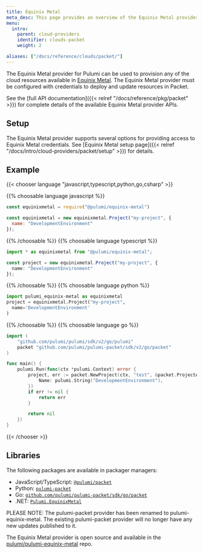 ```yaml
---
title: Equinix Metal
meta_desc: This page provides an overview of the Equinix Metal provider for Pulumi.
menu:
  intro:
    parent: cloud-providers
    identifier: clouds-packet
    weight: 2

aliases: ["/docs/reference/clouds/packet/"]
---
```


The Equinix Metal provider for Pulumi can be used to provision any of the cloud resources available in [Equinix Metal](https://metal.equinix.com/).
The Equinix Metal provider must be configured with credentials to deploy and update resources in Packet.

See the [full API documentation]({{< relref "/docs/reference/pkg/packet" >}}) for complete details of the available Equinix Metal provider APIs.

## Setup

The Equinix Metal provider supports several options for providing access to Equinix Metal credentials.  See [Equinix Metal setup page]({{< relref "/docs/intro/cloud-providers/packet/setup" >}}) for details.

## Example

{{< chooser language "javascript,typescript,python,go,csharp" >}}

{{% choosable language javascript %}}

```javascript
const equinixmetal = require("@pulumi/equinix-metal")

const equinixmetal = new equinixmetal.Project("my-project", {
  name: "DevelopmentEnvironment"
});
```

{{% /choosable %}}
{{% choosable language typescript %}}

```typescript
import * as equinixmetal from "@pulumi/equinix-metal";

const project = new equinixmetal.Project("my-project", {
  name: "DevelopmentEnvironment"
});
```

{{% /choosable %}}
{{% choosable language python %}}

```python
import pulumi_equinix-metal as equinixmetal
project = equinixmetal.Project("my-project",
  name='DevelopmentEnvironment'
)
```

{{% /choosable %}}
{{% choosable language go %}}

```go
import (
	"github.com/pulumi/pulumi/sdk/v2/go/pulumi"
	packet "github.com/pulumi/pulumi-packet/sdk/v2/go/packet"
)

func main() {
	pulumi.Run(func(ctx *pulumi.Context) error {
		project, err := packet.NewProject(ctx, "test", &packet.ProjectArgs{
			Name: pulumi.String("DevelopmentEnvironment"),
		})
		if err != nil {
			return err
		}

		return nil
	})
}
```


{{< /chooser >}}

## Libraries

The following packages are available in packager managers:

* JavaScript/TypeScript: [`@pulumi/packet`](https://github.com/pulumi/pulumi-equinix-metal)
* Python: [`pulumi-packet`](https://github.com/pulumi/pulumi-equinix-metal)
* Go: [`github.com/pulumi/pulumi-packet/sdk/go/packet`](https://github.com/pulumi/pulumi-equinix-metal)
* .NET: [`Pulumi.EquinixMetal`](https://github.com/pulumi/pulumi-equinix-metal)

PLEASE NOTE: The pulumi-packet provider has been renamed to pulumi-equinix-metal. The existing pulumi-packet provider will no longer have any new updates published to it.

The Equinix Metal provider is open source and available in the [pulumi/pulumi-equinix-metal](https://github.com/pulumi/pulumi-equinix-metal) repo.
